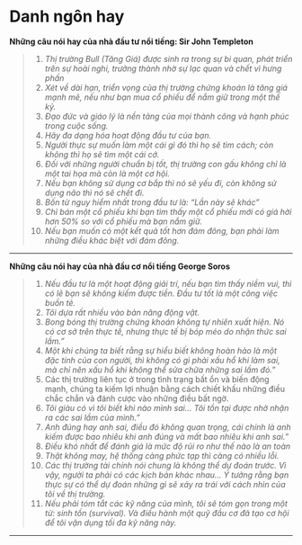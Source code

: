 # Danh ngôn hay

**Những câu nói hay của nhà đầu tư nổi tiếng: Sir John Templeton**
> 1. *Thị trường Bull (Tăng Giá) được sinh ra trong sự bi quan, phát triển trên sự hoài nghi, trưởng thành nhờ sự lạc quan và chết vì hưng phấn*
> 2. *Xét về dài hạn, triển vọng của thị trường chứng khoán là tăng giá mạnh mẽ, nếu như bạn mua cổ phiếu để nắm giữ trong một thế kỷ.*
> 3. *Đạo đức và giáo lý là nền tảng của mọi thành công và hạnh phúc trong cuộc sống.*
>4. *Hãy đa dạng hóa hoạt động đầu tư của bạn.*
>5. *Người thực sự muốn làm một cái gì đó thì họ sẽ tìm cách; còn không thì họ sẽ tìm một cái cớ.*
>6. *Đối với những người chuẩn bị tốt, thị trường con gấu không chỉ là một tai họa mà còn là một cơ hội.*
>7. *Nếu bạn không sử dụng cơ bắp thì nó sẽ yếu đi, còn không sử dụng não thì nó sẽ chết đi.*
>8. *Bốn từ nguy hiểm nhất trong đầu tư là: “Lần này sẽ khác”*
>9. *Chỉ bán một cổ phiếu khi bạn tìm thấy một cổ phiếu mới có giá hời hơn 50% so với cổ phiếu mà bạn nắm giữ.*
>10. *Nếu bạn muốn có một kết quả tốt hơn đám đông, bạn phải làm những điều khác biệt với đám đông.*

---

**Những câu nói hay của nhà đầu cơ nổi tiếng George Soros**

> 1. *Nếu đầu tư là một hoạt động giải trí, nếu bạn tìm thấy niềm vui, thì có lẽ bạn sẽ không kiếm được tiền. Đầu tư tốt là một công việc buồn tẻ.*
> 2. *Tôi dựa rất nhiều vào bản năng động vật.*
> 3. *Bong bóng thị trường chứng khoán không tự nhiên xuất hiện. Nó có cơ sở trên thực tế, nhưng thực tế bị bóp méo do nhận thức sai lầm.”*
> 4. *Một khi chúng ta biết rằng sự hiểu biết không hoàn hảo là một đặc tính của con người, thì không có gì phải xấu hổ khi làm sai, mà chỉ nên xấu hổ khi không thể sửa chữa những sai lầm đó.”*
> 5. Các thị trường liên tục ở trong tình trạng bất ổn và biến động mạnh, chúng ta kiếm lợi nhuận bằng cách chiết khấu những điều chắc chắn và đánh cược vào những điều bất ngờ.
> 6. *Tôi giàu có vì tôi biết khi nào mình sai… Tôi tồn tại được nhờ nhận ra các sai lầm của mình.”*
> 7. *Anh đúng hay anh sai, điều đó không quan trọng, cái chính là anh kiếm được bao nhiêu khi anh đúng và mất bao nhiêu khi anh sai.”*
> 8. *Điều khó nhất để đánh giá là mức độ rủi ro như thế nào là an toàn*
> 9. *Thật không may, hệ thống càng phức tạp thì càng có nhiều lỗi.*
> 10. *Các thị trường tài chính nói chung là không thể dự đoán trước. Vì vậy, người ta phải có các kịch bản khác nhau… Ý tưởng rằng bạn thực sự có thể dự đoán những gì sẽ xảy ra trái với cách nhìn của tôi về thị trường.*
> 11. *Nếu phải tóm tắt các kỹ năng của mình, tôi sẽ tóm gọn trong một từ: sinh tồn (survival). Và điều hành một quỹ đầu cơ đã tạo cơ hội để tôi vận dụng tối đa kỹ năng này.*

---